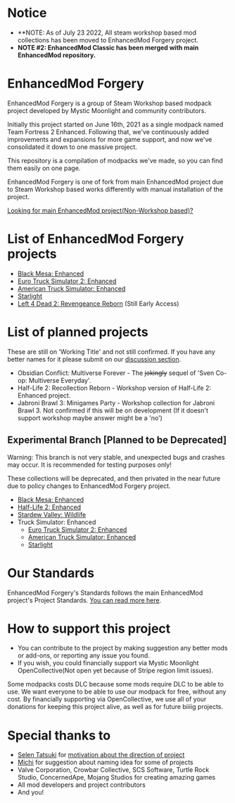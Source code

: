 # Notice
* **NOTE: As of July 23 2022, All steam workshop based mod collections has been moved to EnhancedMod Forgery project.
* **NOTE #2: EnhancedMod Classic has been merged with main EnhancedMod repository.**

# EnhancedMod Forgery
EnhancedMod Forgery is a group of Steam Workshop based modpack project developed by Mystic Moonlight and community contributors.

Initially this project started on June 16th, 2021 as a single modpack named Team Fortress 2 Enhanced.
Following that, we've continuously added improvements and expansions for more game support, and now we've consolidated it down to one massive project.

This repository is a compilation of modpacks we've made, so you can find them easily on one page.

EnhancedMod Forgery is one of fork from main EnhancedMod project due to Steam Workshop based works differently with manual installation of the project.

[Looking for main EnhancedMod project(Non-Workshop based)?](https://github.com/MysticMoonlight/EnhancedMod)

# List of EnhancedMod Forgery projects
* [Black Mesa: Enhanced](https://steamcommunity.com/sharedfiles/filedetails/?id=2603092378)
* [Euro Truck Simulator 2: Enhanced](https://steamcommunity.com/sharedfiles/filedetails/?id=2539528962)
* [American Truck Simulator: Enhanced](https://steamcommunity.com/sharedfiles/filedetails/?id=2662863110)
* [Starlight](https://github.com/MysticMoonlight/StarlightMap)
* [Left 4 Dead 2: Revengeance Reborn](https://steamcommunity.com/sharedfiles/filedetails/?id=2735145551) (Still Early Access)

# List of planned projects
These are still on 'Working Title' and not still confirmed. If you have any better names for it please submit on our [discussion section](https://github.com/MysticMoonlight/EnhancedModForgery/discussions/1).
* Obsidian Conflict: Multiverse Forever - The ~~jokingly~~ sequel of 'Sven Co-op: Multiverse Everyday'.
* Half-Life 2: Recollection Reborn - Workshop version of Half-Life 2: Enhanced project.
* Jabroni Brawl 3: Minigames Party - Workshop collection for Jabroni Brawl 3. Not confirmed if this will be on development (If it doesn't support workshop maybe answer might be a 'no')

## Experimental Branch [Planned to be Deprecated]
Warning: This branch is not very stable, and unexpected bugs and crashes may occur. It is recommended for testing purposes only!

These collections will be deprecated, and then privated in the near future due to policy changes to EnhancedMod Forgery project.

* [Black Mesa: Enhanced](https://steamcommunity.com/sharedfiles/filedetails/?id=2701486568)
* [Half-Life 2: Enhanced](https://github.com/MysticMoonlight/EnhancedMod/blob/main/hl2e/experimental/README.md)
* [Stardew Valley: Wildlife](https://github.com/MysticMoonlight/EnhancedMod/blob/main/svwl/experimental/README.md)
* Truck Simulator: Enhanced
   * [Euro Truck Simulator 2: Enhanced](https://steamcommunity.com/sharedfiles/filedetails/?id=2697485771)
   * [American Truck Simulator: Enhanced](https://steamcommunity.com/sharedfiles/filedetails/?id=2697795824)
   * [Starlight](https://github.com/MysticMoonlight/StarlightMap)
   
# Our Standards
EnhancedMod Forgery's Standards follows the main EnhancedMod project's Project Standards. [You can read more here](https://github.com/MysticMoonlight/EnhancedMod/blob/main/STANDARD.md).

# How to support this project
* You can contribute to the project by making suggestion any better mods or add-ons, or reporting any issue you found.
* If you wish, you could financially support via Mystic Moonlight OpenCollective(Not open yet because of Stripe region limit issues).

Some modpacks costs DLC because some mods require DLC to be able to use. We want everyone to be able to use our modpack for free, without any cost.
By financially supporting via OpenCollective, we use all of your donations for keeping this project alive, as well as for future biiiig projects.

# Special thanks to
* [Selen Tatsuki](https://twitter.com/Selen_Tatsuki) for [motivation about the direction of project](https://twitter.com/Selen_Tatsuki/status/1453444303968038913)
* [Michi](https://steamcommunity.com/profiles/76561198295898640) for suggestion about naming idea for some of projects
* Valve Corporation, Crowbar Collective, SCS Software, Turtle Rock Studio, ConcernedApe, Mojang Studios for creating amazing games
* All mod developers and project contributors
* And you!

<!-- Thank you as always for giving us a hope, Selen! -->
